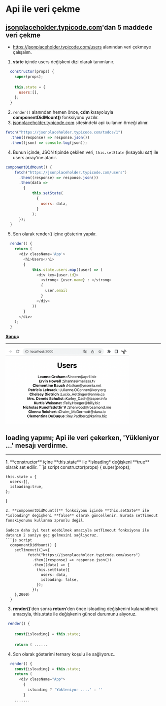 # Api ile veri çekme

## [jsonplaceholder.typicode.com](https://jsonplaceholder.typicode.com)'dan 5 maddede veri çekme

* https://jsonplaceholder.typicode.com/users alanından veri çekmeye çalışalım.

1. **state** içinde users değişkeni dizi olarak tanımlanır.

```js script
  constructor(props) {
    super(props);

    this.state = {
      users:[],
    };
  }
```

2. <code>render()</code> alanından hemen önce, **cdm** kısayoluyla **componentDidMount()** fonksiyonu yazılır.
3. [jsonplaceholder.typicode.com](https://jsonplaceholder.typicode.com) sitesindeki api kullanım örneği alınır.

```js script
fetch("https://jsonplaceholder.typicode.com/todos/1")
  .then((response) => response.json())
  .then((json) => console.log(json));
```

4. Bunun içinde, JSON tipinde çekilen veri, <code>this.setState</code> (kısayolu _sst_) ile users array'ine atanır.

```js script
componentDidMount() {
    fetch("https://jsonplaceholder.typicode.com/users")
      .then((response) => response.json())
      .then(data =>
        {
            this.setState(
              {
                users: data,
              }
            );
      });
  }
```
5. Son olarak render() içine gösterim yapılır.

```js script
  render() {
    return (
      <div className='App'>
        <h1>Users</h1>
        {
            this.state.users.map((user) => (
              <div key={user.id}>
                <strong> {user.name} : </strong>
                {
                  user.email
                }
              </div>
            ))
        }
      </div>
    );
  }
```
<ins>**Sonuç**</ins><hr/>
 <img src="2022-04-10-15-02-20.png" width="400">

## loading yapımı; Api ile veri çekerken, 'Yükleniyor ...' mesajı verdirme. 
<hr/>
1. **constructor** içine **this.state** ile *isloading* değişkeni **true** olarak set edilir.
```js script
  constructor(props) {
    super(props);

    this.state = {
      users:[],
      isloading:true,
    };
  }
```
2. **componentDidMount()** fonksiyonu içinde **this.setSate** ile *isloading* değişkeni **false** olarak güncellenir. Burada setTimeout fonskiyonunu kullanma zprunlu değil. 

Sadece daha iyi test edebilmek amacıyla setTimeout fonksiyonu ile datanın 2 saniye geç gelmesini sağlıyoruz.
```js script
  componentDidMount() {
    setTimeout(()=>{
          fetch("https://jsonplaceholder.typicode.com/users")
            .then((response) => response.json())
            .then((data) => {
              this.setState({
                users: data,
                isloading: false,
              });
            });
    },2000)
  }
```
3. **render()**'den sonra **return**'den önce isloading değişkenini kulanabilmek amacıyla, this.state ile değişkenin güncel durumunu alıyoruz.
```js script
 render() {

    const{isloading} = this.state;

    return ( ......
```
4. Son olarak gösterimi ternary koşulu ile sağlıyoruz..
```js script
  render() {
    const{isloading} = this.state;
    return (
      <div className="App">
        {
          isloading ? 'Yükleniyor ....' : ''
        }
    .......
```